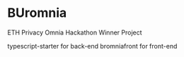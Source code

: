 # BUromnia
ETH Privacy Omnia Hackathon Winner Project

typescript-starter for back-end
bromniafront for front-end
